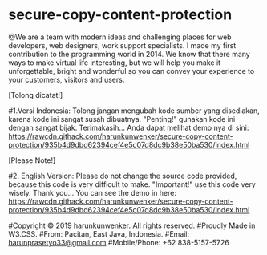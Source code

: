 # secure-copy-content-protection
@We are a team with modern ideas and challenging places for web developers, web designers, work support specialists. I made my first contribution to the programming world in 2014. We know that there many ways to make virtual life interesting, but we will help you make it unforgettable, bright and wonderful so you can convey your experience to your customers, visitors and users.

[Tolong dicatat!]

#1.Versi Indonesia: Tolong jangan mengubah kode sumber yang disediakan, karena kode ini sangat susah dibuatnya. "Penting!" gunakan kode ini dengan sangat bijak. Terimakasih...
Anda dapat melihat demo nya di sini: https://rawcdn.githack.com/harunkunwenker/secure-copy-content-protection/935b4d9dbd62394cef4e5c07d8dc9b38e50ba530/index.html

[Please Note!]

#2. English Version: Please do not change the source code provided, because this code is very difficult to make. "Important!" use this code very wisely. Thank you...
You can see the demo in here: https://rawcdn.githack.com/harunkunwenker/secure-copy-content-protection/935b4d9dbd62394cef4e5c07d8dc9b38e50ba530/index.html

#Copyright © 2019 harunkunwenker. All rights reserved. #Proudly Made in W3.CSS. #From: Pacitan, East Java, Indonesia. #Email: harunprasetyo33@gmail.com #Mobile/Phone: +62 838-5157-5726
